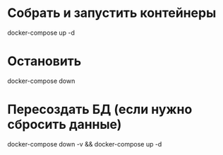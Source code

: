 # Собрать и запустить контейнеры
docker-compose up -d

# Остановить
docker-compose down

# Пересоздать БД (если нужно сбросить данные)
docker-compose down -v && docker-compose up -d